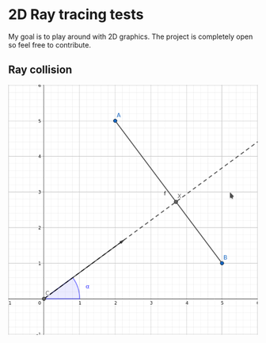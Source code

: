 # 2D Ray tracing tests
My goal is to play around with 2D graphics. The project is completely open so feel free to contribute.

## Ray collision
![scheme](https://github.com/FontyMcPython/ray_tracing/blob/master/scheme.png)
